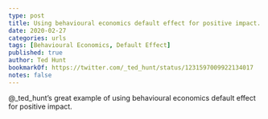 ```yaml
---
type: post
title: Using behavioural economics default effect for positive impact.
date: 2020-02-27
categories: urls
tags: [Behavioural Economics, Default Effect]
published: true
author: Ted Hunt
bookmarkOf: https://twitter.com/_ted_hunt/status/1231597009922134017
notes: false
---
```


@_ted_hunt’s great example of using behavioural economics default effect for positive impact.